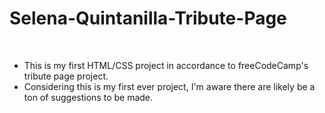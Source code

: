 # Selena-Quintanilla-Tribute-Page

<br>

* This is my first HTML/CSS project in accordance to freeCodeCamp's tribute page project. 
* Considering this is my first ever project, I'm aware there are likely be a ton of suggestions to be made. 
